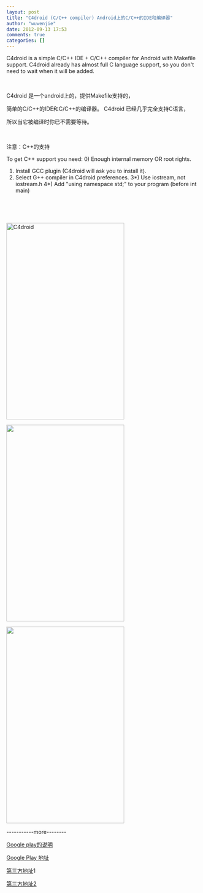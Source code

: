 ```yaml
---
layout: post
title: "C4droid (C/C++ compiler) Android上的C/C++的IDE和编译器"
author: "wuwenjie"
date: 2012-09-13 17:53
comments: true
categories: []
---
```

C4droid is a simple C/C++ IDE + C/C++ compiler for Android with Makefile support.
C4droid already has almost full C language support,
so you don't need to wait when it will be added.

&nbsp;

C4droid 是一个android上的，提供Makefile支持的，

简单的C/C++的IDE和C/C++的编译器。
C4droid 已经几乎完全支持C语言，

所以当它被编译时你已不需要等待。
<!-- more -->
&nbsp;

注意：C++的支持

To get C++ support you need:
0) Enough internal memory OR root rights.
1) Install GCC plugin (C4droid will ask you to install it).
2) Select G++ compiler in C4droid preferences.
3*) Use iostream, not iostream.h
4*) Add "using namespace std;" to your program (before int main)

&nbsp;

&nbsp;

<a href="http://www.iapktop.com/c4droid-cc-compiler-3-56-2.html"><img class="alignnone" title="C4droid" src="http://www.apktops.com/wp-content/uploads/2012/03/C4droid-1.jpg" alt="C4droid" width="307" height="512" /></a>

<a href="http://www.iapktop.com/c4droid-cc-compiler-3-56-2.html"><img class="alignnone" src="http://www.apktops.com/wp-content/uploads/2012/03/C4droid-3.jpg" alt="" width="307" height="512" /></a>

<a href="http://www.iapktop.com/c4droid-cc-compiler-3-56-2.html"><img class="alignnone" src="http://www.apktops.com/wp-content/uploads/2012/03/C4droid-2.jpg" alt="" width="307" height="512" /></a>

-----------more--------

<a title="说明" href="https://play.google.com/store/apps/details?id=com.n0n3m4.droidc#%E8%AF%B4%E6%98%8E" target="_blank">Google play的说明</a>

<a title="com.n0n3m4.droidc" href="https://play.google.com/store/apps/details?id=com.n0n3m4.droidc" target="_blank">Google Play 地址</a>

<a title="iapktop" href="http://www.iapktop.com/c4droid-cc-compiler-3-56-2.html" target="_blank">第三方地址</a>1

<a title="http://filemarkets.com/file/common/cf2a4991/" href="http://filemarkets.com/file/common/cf2a4991/" target="_blank">第三方地址2</a>
